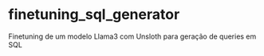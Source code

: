# finetuning_sql_generator
Finetuning de um modelo Llama3 com Unsloth para geração de queries em SQL
